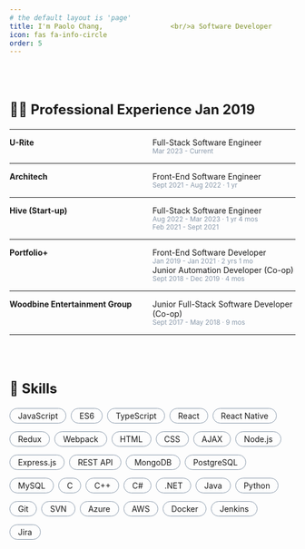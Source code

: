 ```yaml
---
# the default layout is 'page'
title: I'm Paolo Chang,　　　　　　　　　　<br/>a Software Developer
icon: fas fa-info-circle
order: 5
---
```


<style type='text/css'>
[class*="about__content"] {
  margin-top: 80px;
}
[class*="about__title"] {
  display: block;
  margin-bottom: 20px;
  font-size: x-large;
}
[class*="experience__container"] {
  display: flex;
  flex-direction: row;
}
[class*="experience__company"] {
  width: 50%;
}
[class*="experience__infotab"] {
  width: 50%;
  display: flex;
  flex-direction: column;
}
[class*="experience__workperiod"] {
  font-size: smaller;
  color: #8898AA;
}
[class*="skills__contents"] {
  display: flex;
  flex-direction: row;
  margin: 0;
  padding: 0;
  list-style-type: none;
  flex-wrap: wrap;
}
[class*="skills__item"] {
  margin: 0 8px 14px 0;
  padding: 4px 14px;
  border: 1px solid #8898AA;
  border-radius: 100px;
}
</style>

<div class=about__content>
  <strong class=about__title>👨‍💻 Professional Experience
    <span id=workyear>Jan 2019</span>
  </strong>
  <hr/>
  <div class=experience__container>
    <strong class=experience__company>U-Rite</strong>
    <div class=experience__infotab>
      <span>Full-Stack Software Engineer</span>
      <span id=urite class=experience__workperiod>Mar 2023 - Current</span>
    </div>
  </div>
  <hr/>
  <div class=experience__container>
    <strong class=experience__company>Architech</strong>
    <div class=experience__infotab>
      <span>Front-End Software Engineer</span>
      <span class=experience__workperiod>Sept 2021 - Aug 2022 · 1 yr</span>
    </div>
  </div>
  <hr/>
  <div class=experience__container>
    <strong class=experience__company>Hive (Start-up)</strong>
    <div class=experience__infotab>
      <span>Full-Stack Software Engineer</span>
      <span class=experience__workperiod>Aug 2022 - Mar 2023 · 1 yr 4 mos</span>
      <span class=experience__workperiod>Feb 2021 - Sept 2021</span>
    </div>
  </div>
  <hr/>
  <div class=experience__container>
    <strong class=experience__company>Portfolio+</strong>
    <div class=experience__infotab>
      <span>Front-End Software Developer</span>
      <span class=experience__workperiod>Jan 2019 - Jan 2021 · 2 yrs 1 mo</span>
      <span>Junior Automation Developer (Co-op)</span>
      <span class=experience__workperiod>Sept 2018 - Dec 2019 · 4 mos</span>
    </div>
  </div>
  <hr/>
  <div class=experience__container>
    <strong class=experience__company>Woodbine Entertainment Group</strong>
    <div class=experience__infotab>
      <span>Junior Full-Stack Software Developer (Co-op)</span>
      <span class=experience__workperiod>Sept 2017 - May 2018 · 9 mos</span>
    </div>
  </div>
  <hr/>
</div>

<div class=about__content>
  <strong class=about__title>💪 Skills</strong>
  <ul class=skills__contents>
    <li class=skills__item>JavaScript</li>
    <li class=skills__item>ES6</li>
    <li class=skills__item>TypeScript</li>
    <li class=skills__item>React</li>
    <li class=skills__item>React Native</li>
    <li class=skills__item>Redux</li>
    <li class=skills__item>Webpack</li>
    <li class=skills__item>HTML</li>
    <li class=skills__item>CSS</li>
    <li class=skills__item>AJAX</li>
    <li class=skills__item>Node.js</li>
    <li class=skills__item>Express.js</li>
    <li class=skills__item>REST API</li>
    <li class=skills__item>MongoDB</li>
    <li class=skills__item>PostgreSQL</li>
    <li class=skills__item>MySQL</li>
    <li class=skills__item>C</li>
    <li class=skills__item>C++</li>
    <li class=skills__item>C#</li>
    <li class=skills__item>.NET</li>
    <li class=skills__item>Java</li>
    <li class=skills__item>Python</li>
    <li class=skills__item>Git</li>
    <li class=skills__item>SVN</li>
    <li class=skills__item>Azure</li>
    <li class=skills__item>AWS</li>
    <li class=skills__item>Docker</li>
    <li class=skills__item>Jenkins</li>
    <li class=skills__item>Jira</li>
  </ul>
</div>

<script>
  function parseDateString(dateString) {
    const [month, year] = dateString.split(" ");
    const monthMap = {
      Jan: 0,
      Feb: 1,
      Mar: 2,
      Apr: 3,
      May: 4,
      Jun: 5,
      Jul: 6,
      Aug: 7,
      Sep: 8,
      Oct: 9,
      Nov: 10,
      Dec: 11,
    };
    const monthNumber = monthMap[month];
    const dateObject = new Date(year, monthNumber, 1);
    return dateObject;
  }

  function getProfessionalWorkYear(startDate) {
    const currentDate = new Date();
    const diffYears = currentDate.getFullYear() - startDate.getFullYear();
    return `${diffYears}+ yrs`;
  }

  function getCurrentWorkPeriod(startDate) {
    /* Check if the startDate argument is a valid Date object */
    if (!(startDate instanceof Date) || isNaN(startDate)) {
      throw new Error("Invalid date object");
    }

    const currentDate = new Date();

    const diffYears = currentDate.getFullYear() - startDate.getFullYear();
    const diffMonths = (currentDate.getMonth() - startDate.getMonth()) + (diffYears * 12) + 1;

    if (diffYears === 0) {
      return `${diffMonths} mos`;
    } else {
      return `${diffYears} ${diffYears > 1 ? 'yrs' : 'yr'}, ${diffMonths % 12} mos`;
    }
  }

  const workyearEl = document.getElementById("workyear");
  const uriteEl = document.getElementById("urite");

  const parsedWorkyearDate = parseDateString(workyearEl.textContent);
  const parsedUriteDate = parseDateString(uriteEl.textContent.split(" - ")[0].trim());

  const workyearStartDate = new Date(parsedWorkyearDate);
  const uriteStartDate = new Date(parsedUriteDate);

  workyearEl.innerHTML = ` ·  ${getProfessionalWorkYear(workyearStartDate)}`;
  uriteEl.append(` · ${getCurrentWorkPeriod(uriteStartDate)}`);
</script>
